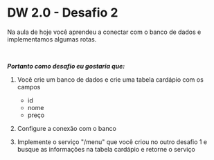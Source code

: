 # DW 2.0 - Desafio 2

Na aula de hoje você aprendeu a conectar com o banco de dados e implementamos algumas rotas.

<br />

**_Portanto como desafio eu gostaria que:_**

1. Você crie um banco de dados e crie uma tabela cardápio com os campos

   - id
   - nome
   - preço

2. Configure a conexão com o banco
3. Implemente o serviço "/menu" que você criou no outro desafio 1 e busque as informações na tabela cardápio e retorne o serviço
